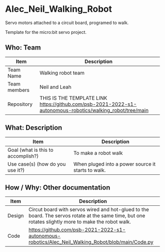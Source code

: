 # Alec_Neil_Walking_Robot
Servo motors attached to a circuit board, programed to walk.

Template for the micro:bit servo project.

## Who: Team

| Item | Description |
| --- | --- |
| Team Name | Walking robot team |
| Team members | Neil and Leah |
| Repository | THIS IS THE TEMPLATE LINK https://github.com/psb-2021-2022-s1-autonomous-robotics/walking_robot/tree/main |

## What: Description

| Item | Description |
| --- | --- |
| Goal (what is this to accomplish?) | To make a robot walk |
| Use case(s) (how do you use it?) | When pluged into a power source it starts to walk. |

## How / Why: Other documentation

| Item | Description |
| --- | --- |
| Design | Circut board with servos wired and hot-glued to the board. The servos rotate at the same time, but one rotates slightly more to make the robot walk. |
| Code | https://github.com/psb-2021-2022-s1-autonomous-robotics/Alec_Neil_Walking_Robot/blob/main/Code.py|
